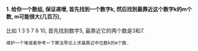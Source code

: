 #### 1. 给你一个数组, 保证递增, 首先找到一个数字k, 然后找到最靠近这个数字k的m个数, m可能很大(几百万), 
比如 1 3 5 7 8  10, 首先找到数字5, 最靠近它的两个数是3和7.
```
维护一个堆或者参考一下算法导论上求最靠近中位数k的m个数.
```

